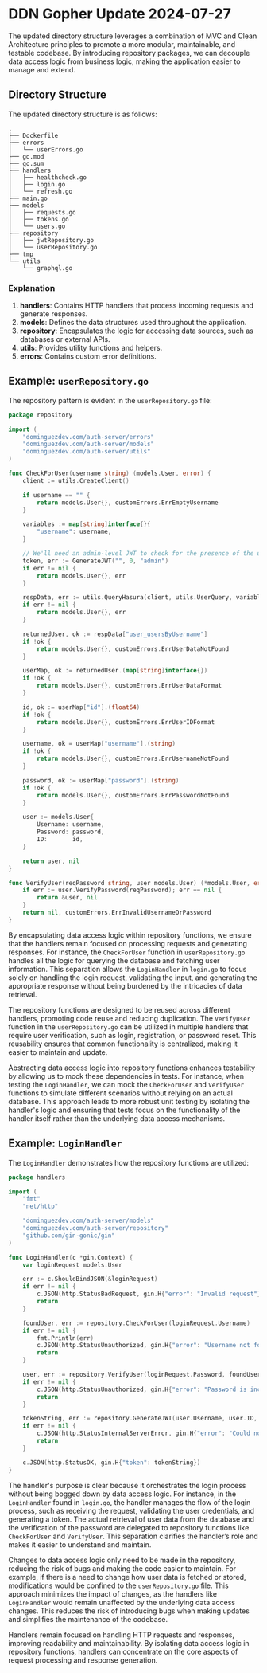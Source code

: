 # DDN Gopher Update 2024-07-27

The updated directory structure leverages a combination of MVC and Clean Architecture principles to promote a more modular, maintainable, and testable codebase. By introducing repository packages, we can decouple data access logic from business logic, making the application easier to manage and extend.

## Directory Structure

The updated directory structure is as follows:

```
.
├── Dockerfile
├── errors
│   └── userErrors.go
├── go.mod
├── go.sum
├── handlers
│   ├── healthcheck.go
│   ├── login.go
│   └── refresh.go
├── main.go
├── models
│   ├── requests.go
│   ├── tokens.go
│   └── users.go
├── repository
│   ├── jwtRepository.go
│   └── userRepository.go
├── tmp
└── utils
    └── graphql.go
```

### Explanation

1. **handlers**: Contains HTTP handlers that process incoming requests and generate responses.
2. **models**: Defines the data structures used throughout the application.
3. **repository**: Encapsulates the logic for accessing data sources, such as databases or external APIs.
4. **utils**: Provides utility functions and helpers.
5. **errors**: Contains custom error definitions.

## Example: `userRepository.go`

The repository pattern is evident in the `userRepository.go` file:

```go
package repository

import (
    "dominguezdev.com/auth-server/errors"
    "dominguezdev.com/auth-server/models"
    "dominguezdev.com/auth-server/utils"
)

func CheckForUser(username string) (models.User, error) {
    client := utils.CreateClient()

    if username == "" {
        return models.User{}, customErrors.ErrEmptyUsername
    }

    variables := map[string]interface{}{
        "username": username,
    }

    // We'll need an admin-level JWT to check for the presence of the user
    token, err := GenerateJWT("", 0, "admin")
    if err != nil {
        return models.User{}, err
    }

    respData, err := utils.QueryHasura(client, utils.UserQuery, variables, token)
    if err != nil {
        return models.User{}, err
    }

    returnedUser, ok := respData["user_usersByUsername"]
    if !ok {
        return models.User{}, customErrors.ErrUserDataNotFound
    }

    userMap, ok := returnedUser.(map[string]interface{})
    if !ok {
        return models.User{}, customErrors.ErrUserDataFormat
    }

    id, ok := userMap["id"].(float64)
    if !ok {
        return models.User{}, customErrors.ErrUserIDFormat
    }

    username, ok = userMap["username"].(string)
    if !ok {
        return models.User{}, customErrors.ErrUsernameNotFound
    }

    password, ok := userMap["password"].(string)
    if !ok {
        return models.User{}, customErrors.ErrPasswordNotFound
    }

    user := models.User{
        Username: username,
        Password: password,
        ID:       id,
    }

    return user, nil
}

func VerifyUser(reqPassword string, user models.User) (*models.User, error) {
    if err := user.VerifyPassword(reqPassword); err == nil {
        return &user, nil
    }
    return nil, customErrors.ErrInvalidUsernameOrPassword
}
```

By encapsulating data access logic within repository functions, we ensure that
the handlers remain focused on processing requests and generating responses.
For instance, the `CheckForUser` function in `userRepository.go` handles all the
logic for querying the database and fetching user information. This separation
allows the `LoginHandler` in `login.go` to focus solely on handling the login request,
validating the input, and generating the appropriate response without being
burdened by the intricacies of data retrieval.

The repository functions are designed to be reused across different handlers,
promoting code reuse and reducing duplication. The `VerifyUser` function in
the `userRepository.go` can be utilized in multiple handlers that require
user verification, such as login, registration, or password reset.
This reusability ensures that common functionality is centralized, making it
easier to maintain and update.

Abstracting data access logic into repository functions enhances testability
by allowing us to mock these dependencies in tests. For instance, when testing
the `LoginHandler`, we can mock the `CheckForUser` and `VerifyUser` functions
to simulate different scenarios without relying on an actual database. This
approach leads to more robust unit testing by isolating the handler's logic and
ensuring that tests focus on the functionality of the handler itself rather
than the underlying data access mechanisms.

## Example: `LoginHandler`

The `LoginHandler` demonstrates how the repository functions are utilized:

```go
package handlers

import (
    "fmt"
    "net/http"

    "dominguezdev.com/auth-server/models"
    "dominguezdev.com/auth-server/repository"
    "github.com/gin-gonic/gin"
)

func LoginHandler(c *gin.Context) {
    var loginRequest models.User

    err := c.ShouldBindJSON(&loginRequest)
    if err != nil {
        c.JSON(http.StatusBadRequest, gin.H{"error": "Invalid request"})
        return
    }

    foundUser, err := repository.CheckForUser(loginRequest.Username)
    if err != nil {
        fmt.Println(err)
        c.JSON(http.StatusUnauthorized, gin.H{"error": "Username not found"})
        return
    }

    user, err := repository.VerifyUser(loginRequest.Password, foundUser)
    if err != nil {
        c.JSON(http.StatusUnauthorized, gin.H{"error": "Password is incorrect"})
        return
    }

    tokenString, err := repository.GenerateJWT(user.Username, user.ID, "user")
    if err != nil {
        c.JSON(http.StatusInternalServerError, gin.H{"error": "Could not generate token"})
        return
    }

    c.JSON(http.StatusOK, gin.H{"token": tokenString})
}
```

The handler's purpose is clear because it orchestrates the login process without being bogged
down by data access logic. For instance, in the `LoginHandler` found in `login.go`, the handler
manages the flow of the login process, such as receiving the request, validating the user credentials,
and generating a token. The actual retrieval of user data from the database and the verification of
the password are delegated to repository functions like `CheckForUser` and `VerifyUser`. This separation
clarifies the handler’s role and makes it easier to understand and maintain.

Changes to data access logic only need to be made in the repository, reducing the risk of bugs and
making the code easier to maintain. For example, if there is a need to change how user data is fetched
or stored, modifications would be confined to the `userRepository.go` file. This approach minimizes
the impact of changes, as the handlers like `LoginHandler` would remain unaffected by the underlying
data access changes. This reduces the risk of introducing bugs when making updates and simplifies
the maintenance of the codebase.

Handlers remain focused on handling HTTP requests and responses, improving readability and
maintainability. By isolating data access logic in repository functions, handlers can
concentrate on the core aspects of request processing and response generation.

